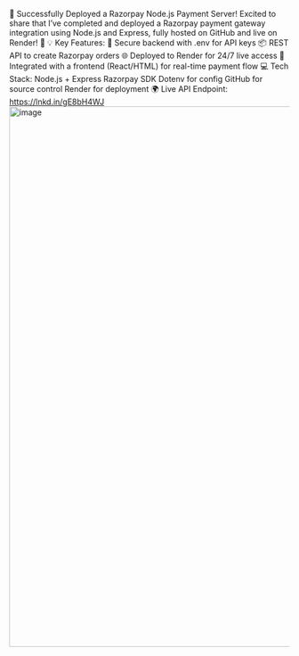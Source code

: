 🚀 Successfully Deployed a Razorpay Node.js Payment Server!
Excited to share that I’ve completed and deployed a Razorpay payment gateway integration using Node.js and Express, fully hosted on GitHub and live on Render! 🎉
💡 Key Features:
🔐 Secure backend with .env for API keys
📦 REST API to create Razorpay orders
🌐 Deployed to Render for 24/7 live access
🔄 Integrated with a frontend (React/HTML) for real-time payment flow
💻 Tech Stack:
Node.js + Express
Razorpay SDK
Dotenv for config
GitHub for source control
Render for deployment
🌍 Live API Endpoint: https://lnkd.in/gE8bH4WJ
<img width="1916" height="970" alt="image" src="https://github.com/user-attachments/assets/a10438ca-f3b5-497b-b398-cd08304b7ed8" />
